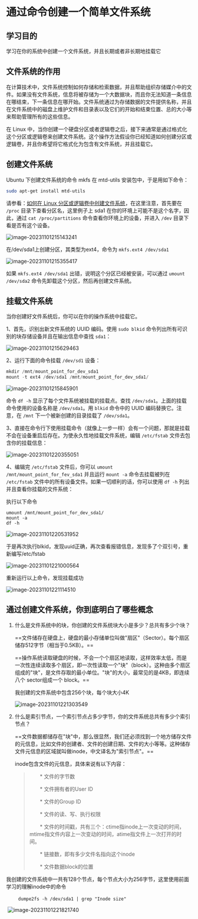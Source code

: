 # 通过命令创建一个简单文件系统

## 学习目的

学习在你的系统中创建一个文件系统，并且长期或者非长期地挂载它

## 文件系统的作用

在计算技术中，文件系统控制如何存储和检索数据，并且帮助组织存储媒介中的文件。如果没有文件系统，信息将被存储为一个大数据块，而且你无法知道一条信息在哪结束，下一条信息在哪开始。文件系统通过为存储数据的文件提供名称，并且在文件系统中的磁盘上维护文件和目录表以及它们的开始和结束位置、总的大小等来帮助管理所有的这些信息。

在 Linux 中，当你创建一个硬盘分区或者逻辑卷之后，接下来通常是通过格式化这个分区或逻辑卷来创建文件系统。这个操作方法假设你已经知道如何创建分区或逻辑卷，并且你希望将它格式化为包含有文件系统，并且挂载它。

## 创建文件系统

Ubuntu 下创建文件系统的命令 mkfs 在 mtd-utils 安装包中，于是用如下命令：

```bash
sudo apt-get install mtd-utils
```

请参看：[如何在 Linux 分区或逻辑卷中创建文件系统](https://zhuanlan.zhihu.com/p/61923356)，在这里注意，首先要在 `/proc` 目录下查看分区名，这里例子上 sda1 在你的环境上可能不是这个名字，因此，通过 `cat /proc/partitions` 命令查看你环境上的设备，并进入 `/dev` 目录下看是否有这个设备。

![image-20231101215143241](.\img\build_fs_1.png)

在/dev/sda1上创建分区，其类型为ext4，命令为 `mkfs.ext4 /dev/sda1`

![image-20231101215355417](.\img\build_fs_2.png)

如果 `mkfs.ext4 /dev/sda1` 出错，说明这个分区已经被安装，可以通过 `umount /dev/sda2` 命令先卸载这个分区，然后再创建文件系统。

## **挂载文件系统**

当你创建好文件系统后，你可以在你的操作系统中挂载它。

1、首先，识别出新文件系统的 UUID 编码。使用 `sudo blkid` 命令列出所有可识别的块存储设备并且在输出信息中查找 `sda1`：

![image-20231101215629463](.\img\build_fs_3.png)

2、运行下面的命令挂载 `/dev/sd1` 设备：

```c
mkdir /mnt/mount_point_for_dev_sda1
mount -t ext4 /dev/sda1 /mnt/mount_point_for_dev_sda1/
```

![image-20231101215845901](.\img\build_fs_4.png)

命令 `df -h` 显示了每个文件系统被挂载的挂载点。查找 `/dev/sda1`。上面的挂载命令使用的设备名称是 `/dev/sda1`。用 `blkid` 命令中的 UUID 编码替换它。注意，在 `/mnt` 下一个被新创建的目录挂载了 `/dev/sda1`。

3、直接在命令行下使用挂载命令（就像上一步一样）会有一个问题，那就是挂载不会在设备重启后存在。为使永久性地挂载文件系统，编辑 `/etc/fstab` 文件去包含你的挂载信息：

![image-20231101220355051](.\img\build_fs_5.png)

4、编辑完 `/etc/fstab` 文件后，你可以 `umount /mnt/mount_point_for_fev_sda1` 并且运行 `mount -a` 命令去挂载被列在 `/etc/fstab` 文件中的所有设备文件。如果一切顺利的话，你可以使用 `df -h` 列出并且查看你挂载的文件系统：

执行以下命令
```
umount /mnt/mount_point_for_dev_sda1/
mount -a
df -h
```

![image-20231101220531952](.\img\build_fs_6.png)

于是再次执行blkid，发现uuid正确，再次查看报错信息，发现多了个双引号，重新编写/etc/fstab

![image-20231101221000564](.\img\build_fs_7.png)

重新运行以上命令，发现挂载成功

![image-20231101221114510](.\img\build_fs_8.png)

## 通过创建文件系统，你到底明白了哪些概念

1. 什么是文件系统中的块，你创建的文件系统块大小是多少？总共有多少个块？

   ==文件储存在硬盘上，硬盘的最小存储单位叫做"扇区"（Sector）。每个扇区储存512字节（相当于0.5KB）。==

   ==操作系统读取硬盘的时候，不会一个个扇区地读取，这样效率太低，而是一次性连续读取多个扇区，即一次性读取一个"块"（block）。这种由多个扇区组成的"块"，是文件存取的最小单位。"块"的大小，最常见的是4KB，即连续八个 sector组成一个 block。==

   我创建的文件系统中包含256个块，每个块大小4K 

   ![image-20231101221303549](.\img\build_fs_9.png)

2. 什么是索引节点，一个索引节点占多少字节，你的文件系统总共有多少个索引节点？

   ==文件数据都储存在"块"中，那么很显然，我们还必须找到一个地方储存文件的元信息，比如文件的创建者、文件的创建日期、文件的大小等等。这种储存文件元信息的区域就叫做inode，中文译名为"索引节点"。==

   inode包含文件的元信息，具体来说有以下内容：

   > 　　* 文件的字节数
   >
   > 　　* 文件拥有者的User ID
   >
   > 　　* 文件的Group ID
   >
   > 　　* 文件的读、写、执行权限
   >
   > 　　* 文件的时间戳，共有三个：ctime指inode上一次变动的时间，mtime指文件内容上一次变动的时间，atime指文件上一次打开的时间。
   >
   > 　　* 链接数，即有多少文件名指向这个inode
   >
   > 　　* 文件数据block的位置

​	我创建的文件系统中一共有128个节点，每个节点大小为256字节，这里使用前面学习的理解inode中的命令

​      `	dumpe2fs -h /dev/sda1 | grep "Inode size"`

​	![image-20231101221821740](.\img\build_fs_10.png)